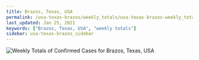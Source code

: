 ```yaml
---
title: Brazos, Texas, USA
permalink: /usa-texas-brazos/weekly_totals/usa-texas-brazos-weekly_totals.html
last_updated: Jan 25, 2021
keywords: ["Brazos, Texas, USA", "weekly totals"]
sidebar: usa-texas-brazos_sidebar
---
```


![Weekly Totals of Confirmed Cases for Brazos, Texas, USA](/covid_tracker/images/graphs/usa-texas-brazos-weekly_totals_graph.png)
